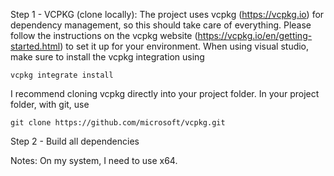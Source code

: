 Step 1 - VCPKG (clone locally):
The project uses vcpkg (https://vcpkg.io) for dependency management, so this should take care of everything. 
Please follow the instructions on the vcpkg website (https://vcpkg.io/en/getting-started.html) to set it up for your environment. 
When using visual studio, make sure to install the vcpkg integration using 
```
vcpkg integrate install
```
I recommend cloning vcpkg directly into your project folder. In your project folder, with git, use 
```
git clone https://github.com/microsoft/vcpkg.git
```

Step 2 - Build all dependencies

Notes:
On my system, I need to use x64.